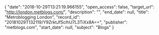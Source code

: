 {
  "date": "2018-10-29T13:21:19.966155", 
  "open_access": false, 
  "target_url": "http://london.metblogs.com/", 
  "description": "", 
  "end_date": null, 
  "title": "Metroblogging London", 
  "record_id": "20181029T132119/Y9ZrktJf5clhU7L3TiXx8A==", 
  "publisher": "metblogs.com", 
  "start_date": null, 
  "subject": "Blogs"
}

